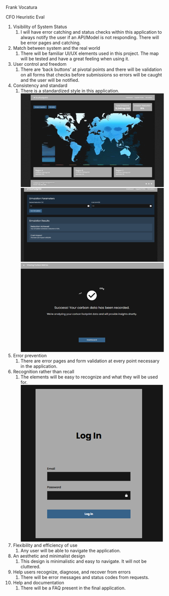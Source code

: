 Frank Vocatura

CFO Heuristic Eval

1. Visibility of System Status
    1. I will have error catching and status checks within this application to always notify the user if an API/Model is not responding. There will be error pages and catching.
2. Match between system and the real world
    1. There will be familiar UI/UX elements used in this project. The map will be tested and have a great feeling when using it.
3. User control and freedom
    1. There are ‘back buttons’ at pivotal points and there will be validation on all forms that checks before submissions so errors will be caught and the user will be notified.
4. Consistency and standard
    1. There is a standardized style in this application.
![Style](images/Pic1.png)
![Style](images/Pic2.png)
![Style](images/Pic3.png)
5. Error prevention
    1. There are error pages and form validation at every point necessary in the application.
6. Recognition rather than recall
    1. The elements will be easy to recognize and what they will be used for.
![Recog](images/Pic4.png)
7. Flexibility and efficiency of use
    1. Any user will be able to navigate the application.
8. An aesthetic and minimalist design
    1. This design is minimalistic and easy to navigate. It will not be cluttered.
9. Help users recognize, diagnose, and recover from errors
    1. There will be error messages and status codes from requests.
10. Help and documentation
    1. There will be a FAQ present in the final application.